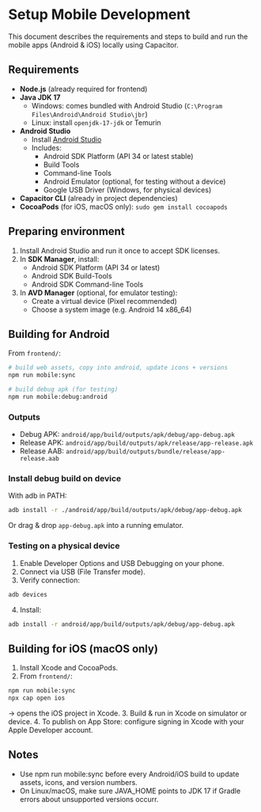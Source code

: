 # Setup Mobile Development

This document describes the requirements and steps to build and run the mobile apps (Android & iOS) locally using Capacitor.

## Requirements

- **Node.js** (already required for frontend)
- **Java JDK 17**
  - Windows: comes bundled with Android Studio (`C:\Program Files\Android\Android Studio\jbr`)
  - Linux: install `openjdk-17-jdk` or Temurin
- **Android Studio**
  - Install [Android Studio](https://developer.android.com/studio)
  - Includes:
    - Android SDK Platform (API 34 or latest stable)
    - Build Tools
    - Command-line Tools
    - Android Emulator (optional, for testing without a device)
    - Google USB Driver (Windows, for physical devices)
- **Capacitor CLI** (already in project dependencies)
- **CocoaPods** (for iOS, macOS only): `sudo gem install cocoapods`

## Preparing environment

1. Install Android Studio and run it once to accept SDK licenses.
2. In **SDK Manager**, install:
   - Android SDK Platform (API 34 or latest)
   - Android SDK Build-Tools
   - Android SDK Command-line Tools
3. In **AVD Manager** (optional, for emulator testing):
   - Create a virtual device (Pixel recommended)
   - Choose a system image (e.g. Android 14 x86_64)

## Building for Android

From `frontend/`:

```bash
# build web assets, copy into android, update icons + versions
npm run mobile:sync

# build debug apk (for testing)
npm run mobile:debug:android
```

### Outputs

- Debug APK: `android/app/build/outputs/apk/debug/app-debug.apk`
- Release APK: `android/app/build/outputs/apk/release/app-release.apk`
- Release AAB: `android/app/build/outputs/bundle/release/app-release.aab`

### Install debug build on device

With adb in PATH:

```bash
adb install -r ./android/app/build/outputs/apk/debug/app-debug.apk
```

Or drag & drop `app-debug.apk` into a running emulator.

### Testing on a physical device

1. Enable Developer Options and USB Debugging on your phone.
2. Connect via USB (File Transfer mode).
3. Verify connection:

```bash
adb devices
```

4. Install:

```bash
adb install -r android/app/build/outputs/apk/debug/app-debug.apk
```

## Building for iOS (macOS only)

1. Install Xcode and CocoaPods.
2. From `frontend/`:

```bash
npm run mobile:sync
npx cap open ios
```

-> opens the iOS project in Xcode. 3. Build & run in Xcode on simulator or device. 4. To publish on App Store: configure signing in Xcode with your Apple Developer account.

## Notes

- Use npm run mobile:sync before every Android/iOS build to update assets, icons, and version numbers.
- On Linux/macOS, make sure JAVA_HOME points to JDK 17 if Gradle errors about unsupported versions occurr.
